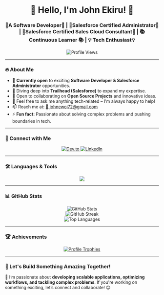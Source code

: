 ### <h1 align="center">🚀 Hello, I'm John Ekiru! 👋</h1>

<h3 align="center"> 🚀A Software Developer🚀 | 🏅Salesforce Certified Administrator🏅 | 🏅Salesforce Certified Sales Cloud Consultant🏅 |  📚 Continuous Learner 📚  |  💡 Tech Enthusiast💡</h3>

<p align="center">
  <img src="https://komarev.com/ghpvc/?username=me12free&label=Profile%20Views&color=blue&style=flat" alt="Profile Views" />
</p>

---

### 🔥 About Me

- 🔭 **Currently open** to exciting **Software Developer & Salesforce Administrator** opportunities.
- 🌱 Diving deep into **Trailhead (Salesforce)** to expand my expertise.
- 👯 Open to collaborating on **Open Source Projects** and innovative ideas.
- 💬 Feel free to ask me anything tech-related – I'm always happy to help!
- 📫 Reach me at: [📩 johnewoi72@gmail.com](mailto:johnewoi72@gmail.com)
- ⚡ **Fun fact:** Passionate about solving complex problems and pushing boundaries in tech.

---

### 📲 Connect with Me

<p align="center">
  <a href="https://dev.to/me12free" target="_blank">
    <img src="https://img.shields.io/badge/Dev.to-0A0A0A?style=for-the-badge&logo=dev.to&logoColor=white" alt="Dev.to" />
  </a>
  <a href="https://www.linkedin.com/in/john-ekiru-2797a01b3?utm_source=share&utm_campaign=share_via&utm_content=profile&utm_medium=android_app" target="_blank">
    <img src="https://img.shields.io/badge/LinkedIn-0077B5?style=for-the-badge&logo=linkedin&logoColor=white" alt="LinkedIn" />
  </a>
</p>

---

### 🛠️ Languages & Tools

<p align="center">
  <img src="https://skillicons.dev/icons?i=laravel,php,html,css,js,java,c,cpp,git,linux,mysql,mongodb,vscode" />
</p>

---

### 📊 GitHub Stats

<p align="center">
  <img src="https://github-readme-stats.vercel.app/api?username=me12free&show_icons=true&theme=radical" alt="GitHub Stats" />
  <br>
  <img src="https://github-readme-streak-stats.herokuapp.com/?user=me12free&theme=radical" alt="GitHub Streak" />
  <br>
  <img src="https://github-readme-stats.vercel.app/api/top-langs/?username=me12free&layout=compact&theme=radical" alt="Top Languages" />
</p>

---

### 🏆 Achievements

<p align="center">
  <a href="https://github.com/ryo-ma/github-profile-trophy">
    <img src="https://github-profile-trophy.vercel.app/?username=me12free&theme=radical&no-frame=true&margin-w=15" alt="Profile Trophies" />
  </a>
</p>

---

### 🎯 Let's Build Something Amazing Together!

🚀 I’m passionate about **developing scalable applications, optimizing workflows, and tackling complex problems**. If you're working on something exciting, let’s connect and collaborate! 😊
